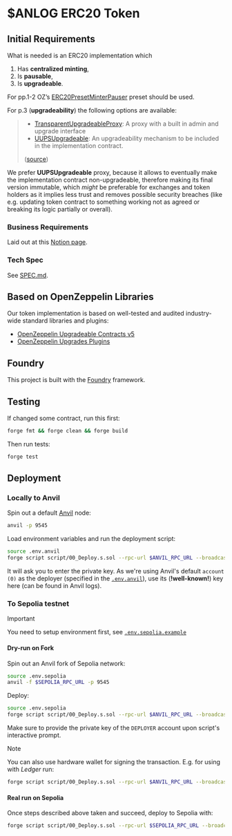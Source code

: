 # $ANLOG ERC20 Token 

## Initial Requirements

What is needed is an ERC20 implementation which

1.  Has **centralized minting**,
2.  Is **pausable**,
3.  Is **upgradeable**.

For pp.1-2 OZ&rsquo;s [ERC20PresetMinterPauser](https://github.com/OpenZeppelin/openzeppelin-contracts/blob/v4.9.6/contracts/token/ERC20/presets/ERC20PresetMinterPauser.sol) preset should be used.  

For p.3 (**upgradeability**) the following options are available: 

> - [TransparentUpgradeableProxy][transparent-proxy]: A proxy with a built in admin and upgrade interface
> - [UUPSUpgradeable][uups-proxy]: An upgradeability mechanism to be included in the implementation contract.
> 
> ([source](https://docs.openzeppelin.com/contracts/4.x/api/proxy#transparent-vs-uups))

We prefer **UUPSUpgradeable** proxy, because it allows to eventually make the implementation contract non-upgradeable, therefore making its final version immutable, which _might_ be preferable for exchanges and token holders as it implies less trust and removes possible security breaches (like e.g. updating token contract to something working not as agreed or breaking its logic partially or overall).   

[transparent-proxy]: https://github.com/OpenZeppelin/openzeppelin-contracts/blob/master/contracts/proxy/transparent/TransparentUpgradeableProxy.sol
[uups-proxy]: https://docs.openzeppelin.com/contracts/4.x/api/proxy#UUPSUpgradeable


### Business Requirements 

Laid out at this [Notion page](https://www.notion.so/teamanalog/Wrapped-Token-16d4872af8ca801db917f7cb1f7e2283).

### Tech Spec 

See [SPEC.md](spec.md).

## Based on OpenZeppelin Libraries 

Our token implementation is based on well-tested and audited industry-wide standard libraries and plugins: 

+ [OpenZeppelin Upgradeable Contracts v5](https://docs.openzeppelin.com/contracts/5.x/upgradeable)
+ [OpenZeppelin Upgrades Plugins](https://docs.openzeppelin.com/upgrades-plugins/)

## Foundry

This project is built with the [Foundry](https://book.getfoundry.sh/) framework.

## Testing 

If changed some contract, run this first:

``` sh
forge fmt && forge clean && forge build
```

Then run tests: 

``` sh
forge test
```

## Deployment 

### Locally to Anvil

Spin out a default [Anvil](https://book.getfoundry.sh/anvil/) node:

``` sh
anvil -p 9545
```

Load environment variables and run the deployment script:

``` sh
source .env.anvil
forge script script/00_Deploy.s.sol --rpc-url $ANVIL_RPC_URL --broadcast -i 1
```

It will ask you to enter the private key. As we're using Anvil's default `account (0)` as the deployer (specified in the [`.env.anvil`](./.env.anvil)), use its (**!well-known!**) key here (can be found in Anvil logs). 

### To Sepolia testnet 


> [!IMPORTANT]  
> You need to setup environment first, see [`.env.sepolia.example`](./.env.sepolia.example)

#### Dry-run on Fork 

Spin out an Anvil fork of Sepolia network:

``` sh
source .env.sepolia
anvil -f $SEPOLIA_RPC_URL -p 9545
```

Deploy: 

``` sh
source .env.sepolia
forge script script/00_Deploy.s.sol --rpc-url $ANVIL_RPC_URL --broadcast -i 1
```

Make sure to provide the private key of the `DEPLOYER` account upon script's interactive prompt.

> [!NOTE]  
> You can also use hardware wallet for signing the transaction. E.g. for using with _Ledger_ run: 
> ```sh 
> forge script script/00_Deploy.s.sol --rpc-url $ANVIL_RPC_URL --broadcast -l
> ```

#### Real run on Sepolia 

Once steps described above taken and succeed, deploy to Sepolia with:

``` sh
forge script script/00_Deploy.s.sol --rpc-url $SEPOLIA_RPC_URL --broadcast -i 1
```



